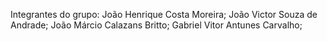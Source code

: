 Integrantes do grupo: João Henrique Costa Moreira; João Victor Souza de Andrade; João Márcio Calazans Britto; Gabriel Vitor Antunes Carvalho;
